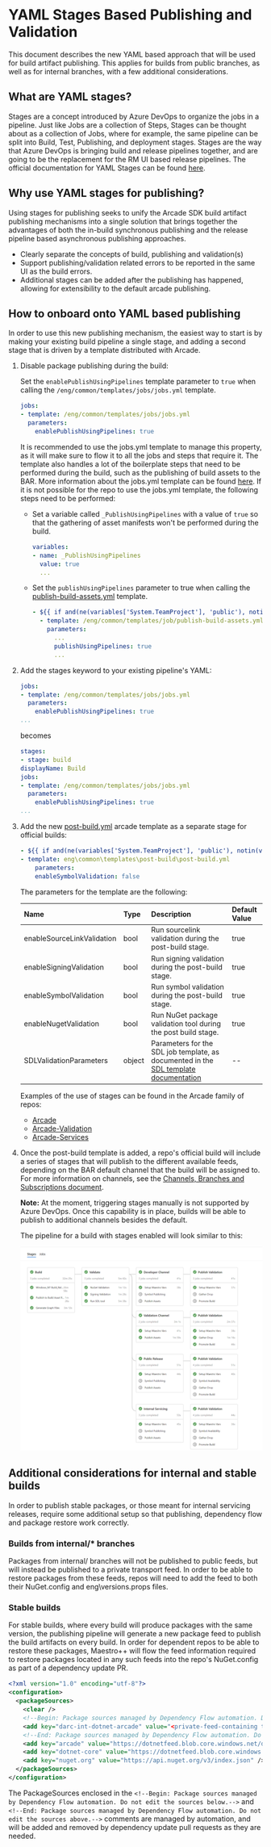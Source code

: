 # YAML Stages Based Publishing and Validation

This document describes the new YAML based approach that will be used for build artifact publishing.  This applies for builds from public branches, as well as for internal branches, with a few additional considerations.

## What are YAML stages?

Stages are a concept introduced by Azure DevOps to organize the jobs in a pipeline.  Just like Jobs are a collection of Steps, Stages can be thought about as a collection of Jobs, where for example, the same pipeline can be split into Build, Test, Publishing, and deployment stages.
Stages are the way that Azure DevOps is bringing build and release pipelines together, and are going to be the replacement for the RM UI based release pipelines.
The official documentation for YAML Stages can be found [here](https://docs.microsoft.com/en-us/azure/devops/pipelines/process/stages?view=azure-devops&tabs=yaml).

## Why use YAML stages for publishing?

Using stages for publishing seeks to unify the Arcade SDK build artifact publishing mechanisms into a single solution that brings together the advantages of both the in-build synchronous publishing and the release pipeline based asynchronous publishing approaches.

* Clearly separate the concepts of build, publishing and validation(s)
* Support publishing/validation related errors to be reported in the same UI as the build errors.
* Additional stages can be added after the publishing has happened, allowing for extensibility to the default arcade publishing.

## How to onboard onto YAML based publishing

In order to use this new publishing mechanism, the easiest way to start is by making your existing build pipeline a single stage, and adding a second stage that is driven by a template distributed with Arcade.

1. Disable package publishing during the build:

    Set the `enablePublishUsingPipelines` template parameter to `true` when calling the `/eng/common/templates/jobs/jobs.yml` template.

    ```YAML
    jobs:
    - template: /eng/common/templates/jobs/jobs.yml
      parameters:
        enablePublishUsingPipelines: true
    ```

    It is recommended to use the jobs.yml template to manage this property, as it will make sure to flow it to all the jobs and steps that require it.  The template also handles a lot of the boilerplate steps that need to be performed during the build, such as the publishing of build assets to the BAR. More information about the jobs.yml template can be found [here](../AzureDevOps/PhaseToJobSchemaChange.md#--what-is-the-engcommontemplatesjobsjobsyml-template).  If it is not possible for the repo to use the jobs.yml template, the following steps need to be performed:

    * Set a variable called `_PublishUsingPipelines` with a value of `true` so that the gathering of asset manifests won't be performed during the build.

      ```YAML
      variables:
      - name: _PublishUsingPipelines
        value: true
        ...
      ```

    * Set the `publishUsingPipelines` parameter to true when calling the [publish-build-assets.yml](../../eng/common/templates/job/publish-build-assets.yml) template.

      ```YAML
      - ${{ if and(ne(variables['System.TeamProject'], 'public'), notin(variables['Build.Reason'], 'PullRequest')) }}:
        - template: /eng/common/templates/job/publish-build-assets.yml
          parameters:
            ...
            publishUsingPipelines: true
            ...
      ```

1. Add the stages keyword to your existing pipeline's YAML:

    ```YAML
    jobs:
    - template: /eng/common/templates/jobs/jobs.yml
      parameters:
        enablePublishUsingPipelines: true
    ...
    ```

    becomes

    ```YAML
    stages:
    - stage: build
    displayName: Build
    jobs:
    - template: /eng/common/templates/jobs/jobs.yml
      parameters:
        enablePublishUsingPipelines: true
    ...
    ```

1. Add the new [post-build.yml](../../eng/common/templates/post-build/post-build.yml) arcade template as a separate stage for official builds:

    ```YAML
    - ${{ if and(ne(variables['System.TeamProject'], 'public'), notin(variables['Build.Reason'], 'PullRequest')) }}:
    - template: eng\common\templates\post-build\post-build.yml
        parameters:
        enableSymbolValidation: false
    ```

    The parameters for the template are the following:

    | Name                         | Type     | Description                                                   |Default Value     |
    | -----------------------------| -------- | ------------------------------------------------------------- |----- |
    | enableSourceLinkValidation   | bool     | Run sourcelink validation during the post-build stage.        | true |
    | enableSigningValidation      | bool     | Run signing validation during the post-build stage.           | true |
    | enableSymbolValidation       | bool     | Run symbol validation during the post-build stage.            | true |
    | enableNugetValidation        | bool     | Run NuGet package validation tool during the post build stage.| true |
    | SDLValidationParameters      | object   | Parameters for the SDL job template, as documented in the [SDL template documentation](../HowToAddSDLRunToPipeline.md) | -- |

    Examples of the use of stages can be found in the Arcade family of repos:

    * [Arcade](https://github.com/dotnet/arcade/blob/master/azure-pipelines.yml)
    * [Arcade-Validation](https://github.com/dotnet/arcade-validation/blob/master/azure-pipelines.yml)
    * [Arcade-Services](https://github.com/dotnet/arcade-services/blob/master/azure-pipelines.yml)

1. Once the post-build template is added, a repo's official build will include a series of stages that will publish to the different available feeds, depending on the BAR default channel that the build will be assigned to.  For more information on channels, see the [Channels, Branches and Subscriptions document](../BranchesChannelsAndSubscriptions.md).

    **Note:** At the moment, triggering stages manually is not supported by Azure DevOps. Once this capability is in place, builds will be able to publish to additional channels besides the default.

    The pipeline for a build with stages enabled will look similar to this:

    ![build-with-post-build-stages](./images/build-with-post-build-stages.png)

## Additional considerations for internal and stable builds

In order to publish stable packages, or those meant for internal servicing releases, require some additional setup so that publishing, dependency flow and package restore work correctly.

### Builds from internal/* branches

Packages from internal/ branches will not be published to public feeds, but will instead be published to a private transport feed. In order to be able to restore packages from these feeds, repos will need to add the feed to both their NuGet.config and eng\versions.props files.

### Stable builds

For stable builds, where every build will produce packages with the same version, the publishing pipeline will generate a new package feed to publish the build artifacts on every build. In order for dependent repos to be able to restore these packages, Maestro++ will flow the feed information required to restore packages located in any such feeds into the repo's NuGet.config as part of a dependency update PR.

```XML
<?xml version="1.0" encoding="utf-8"?>
<configuration>
  <packageSources>
    <clear />
    <!--Begin: Package sources managed by Dependency Flow automation. Do not edit the sources below.-->
    <add key="darc-int-dotnet-arcade" value="<private-feed-containing the packages>" />
    <!--End: Package sources managed by Dependency Flow automation. Do not edit the sources above.-->
    <add key="arcade" value="https://dotnetfeed.blob.core.windows.net/dotnet-tools-internal/index.json" />
    <add key="dotnet-core" value="https://dotnetfeed.blob.core.windows.net/dotnet-core/index.json" />
    <add key="nuget.org" value="https://api.nuget.org/v3/index.json" />
  </packageSources>
</configuration>
```

The PackageSources enclosed in the `<!--Begin: Package sources managed by Dependency Flow automation. Do not edit the sources below.-->` and `<!--End: Package sources managed by Dependency Flow automation. Do not edit the sources above.-->` comments are managed by automation, and will be added and removed by dependency update pull requests as they are needed.
